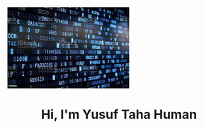 <img src="https://github.com/YusufTHuman/YusufTHuman/blob/main/images.jpg?raw=true">

<h1 align="center">Hi, I'm Yusuf Taha Human</h1>

